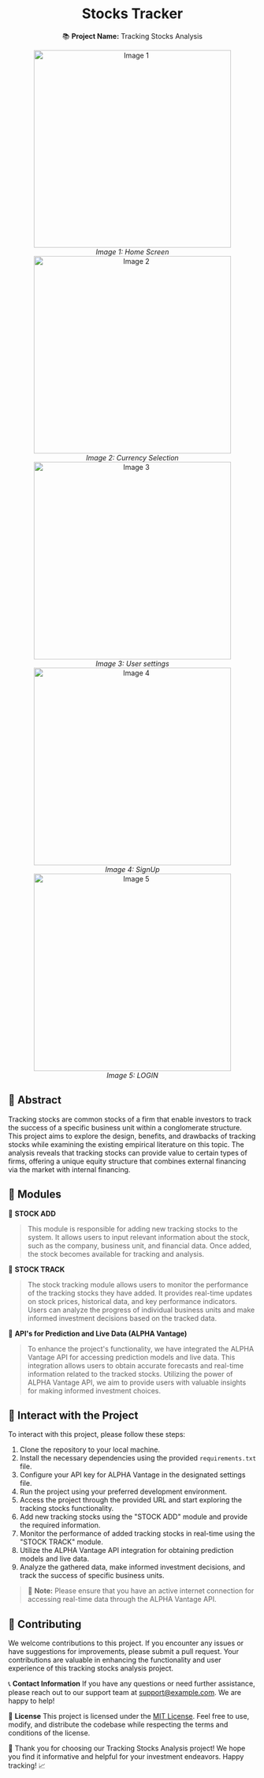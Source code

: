<h1 align="center">Stocks Tracker</h1>

<p align="center">
  📚 <strong>Project Name:</strong> Tracking Stocks Analysis
</p>

<div align="center">
  <img src="https://github.com/BigRathna/INKAHANE/assets/112894306/3f3d708d-6fb6-42da-b236-4e1587212f54" alt="Image 1" width="400px">
  <br>
  <em>Image 1: Home Screen</em>
</div>

<div align="center">
  <img src="https://github.com/BigRathna/INKAHANE/assets/112894306/4879390a-7de1-4261-9b2e-1684312a642a" alt="Image 2" width="400px">
  <br>
  <em>Image 2: Currency Selection</em>
</div>

<div align="center">
  <img src="https://github.com/BigRathna/INKAHANE/assets/112894306/5746ccf0-1655-427d-b797-f08d790a450e" alt="Image 3" width="400px">
  <br>
  <em>Image 3: User settings</em>
</div>

<div align="center">
  <img src="https://github.com/BigRathna/INKAHANE/assets/112894306/d0e175f5-3765-419f-b0d6-a88124e73bf4" alt="Image 4" width="400px">
  <br>
  <em>Image 4: SignUp</em>
</div>

<div align="center">
  <img src="https://github.com/BigRathna/INKAHANE/assets/112894306/a17c1c8f-8951-4537-a075-81aa7d1b3177" alt="Image 5" width="400px">
  <br>
  <em>Image 5: LOGIN</em>
</div>

## 📝 Abstract

Tracking stocks are common stocks of a firm that enable investors to track the success of a specific business unit within a conglomerate structure. This project aims to explore the design, benefits, and drawbacks of tracking stocks while examining the existing empirical literature on this topic. The analysis reveals that tracking stocks can provide value to certain types of firms, offering a unique equity structure that combines external financing via the market with internal financing.

## 📁 Modules

📌 **STOCK ADD**
> This module is responsible for adding new tracking stocks to the system. It allows users to input relevant information about the stock, such as the company, business unit, and financial data. Once added, the stock becomes available for tracking and analysis.

📌 **STOCK TRACK**
> The stock tracking module allows users to monitor the performance of the tracking stocks they have added. It provides real-time updates on stock prices, historical data, and key performance indicators. Users can analyze the progress of individual business units and make informed investment decisions based on the tracked data.

📌 **API's for Prediction and Live Data (ALPHA Vantage)**
> To enhance the project's functionality, we have integrated the ALPHA Vantage API for accessing prediction models and live data. This integration allows users to obtain accurate forecasts and real-time information related to the tracked stocks. Utilizing the power of ALPHA Vantage API, we aim to provide users with valuable insights for making informed investment choices.

## 🌟 Interact with the Project

To interact with this project, please follow these steps:

1. Clone the repository to your local machine.
2. Install the necessary dependencies using the provided `requirements.txt` file.
3. Configure your API key for ALPHA Vantage in the designated settings file.
4. Run the project using your preferred development environment.
5. Access the project through the provided URL and start exploring the tracking stocks functionality.
6. Add new tracking stocks using the "STOCK ADD" module and provide the required information.
7. Monitor the performance of added tracking stocks in real-time using the "STOCK TRACK" module.
8. Utilize the ALPHA Vantage API integration for obtaining prediction models and live data.
9. Analyze the gathered data, make informed investment decisions, and track the success of specific business units.

> 📌 **Note:** Please ensure that you have an active internet connection for accessing real-time data through the ALPHA Vantage API.

## 🤝 Contributing

We welcome contributions to this project. If you encounter any issues or have suggestions for improvements, please submit a pull request. Your contributions are valuable in enhancing the functionality and user experience of this tracking stocks analysis project.

📞 **Contact Information**
If you have any questions or need further assistance, please reach out to our support team at [support@example.com](mailto:support@example.com). We are happy to help!

📜 **License**
This project is licensed under the [MIT License](LICENSE.md). Feel free to use, modify, and distribute the codebase while respecting the terms and conditions of the license.

🌟 Thank you for choosing our Tracking Stocks Analysis project! We hope you find it informative and helpful for your investment endeavors. Happy tracking! 📈
